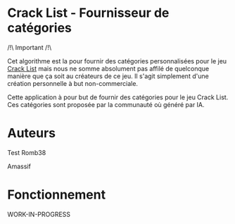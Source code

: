 # Crack List - Fournisseur de catégories

/!\ Important /!\\

Cet algorithme est la pour fournir des catégories personnalisées pour le jeu [Crack List](https://boardgamegeek.com/boardgame/373284/crack-list) mais nous ne somme absolument pas affilé de quelconque manière que ça soit au créateurs de ce jeu. Il s'agit simplement d'une création personnelle à but non-commerciale.

Cette application à pour but de fournir des catégories pour le jeu Crack List. Ces catégories sont proposée par la communauté où généré par IA.

# Auteurs
Test
Romb38

Amassif

# Fonctionnement

WORK-IN-PROGRESS